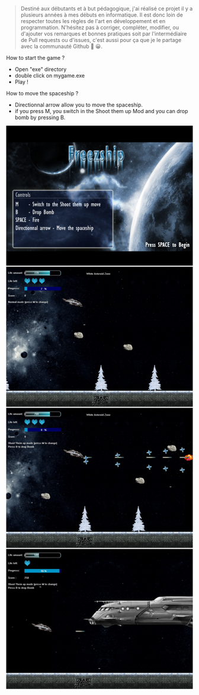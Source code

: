 > Destiné aux débutants et à but pédagogique, j'ai réalisé ce projet il y a plusieurs années à mes débuts en informatique. Il est donc loin de respecter toutes les règles de l'art en développement et en programmation. N'hésitez pas à corriger, compléter, modifier, ou d'ajouter vos remarques et bonnes pratiques soit par l'intermédiaire de Pull requests ou d'issues, c'est aussi pour ça que je le partage avec la communauté Github 💪 😀.

How to start the game ?

- Open "exe" directory
- double click on mygame.exe
- Play !

How to move the spaceship ?

- Directionnal arrow allow you to move the spaceship.
- if you press M, you switch in the Shoot them up Mod
and you can drop bomb by pressing B.


![alt text](exe/start.bmp?raw=true "start screen")
![alt text](screenshot-1.jpg?raw=true "screenshot 1")
![alt text](screenshot-2.jpg?raw=true "screenshot 2")
![alt text](screenshot-3.jpg?raw=true "screenshot 3")
